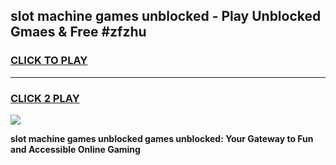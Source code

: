 
## slot machine games unblocked - Play Unblocked Gmaes & Free #zfzhu
<h3>
<a href="https://premium.freeplayer.one?title=slot_machine_games_unblocked&ref=01M">CLICK TO PLAY</a></h3>
<hr>

<h3>
<a href="https://premium.freeplayer.one?title=slot_machine_games_unblocked&ref=01M">CLICK 2 PLAY</a>
  
</h3>

<a href="https://premium.freeplayer.one?title=slot_machine_games_unblocked&ref=01M"><img src="https://clearcache.store/games.png"></a>


**slot machine games unblocked games unblocked: Your Gateway to Fun and Accessible Online Gaming**
